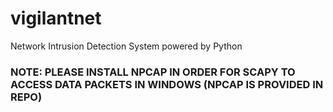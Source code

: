 # vigilantnet

Network Intrusion Detection System powered by Python

### NOTE: PLEASE INSTALL NPCAP IN ORDER FOR SCAPY TO ACCESS DATA PACKETS IN WINDOWS (NPCAP IS PROVIDED IN REPO)
